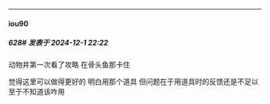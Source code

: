 ﻿
*****

####  iou90  
##### 628#       发表于 2024-12-1 22:22

动物井第一次看了攻略 在骨头鱼那卡住

觉得这里可以做得更好的 明白用那个道具 但问题在于用道具时的反馈还是不足以至于不知道该咋用

